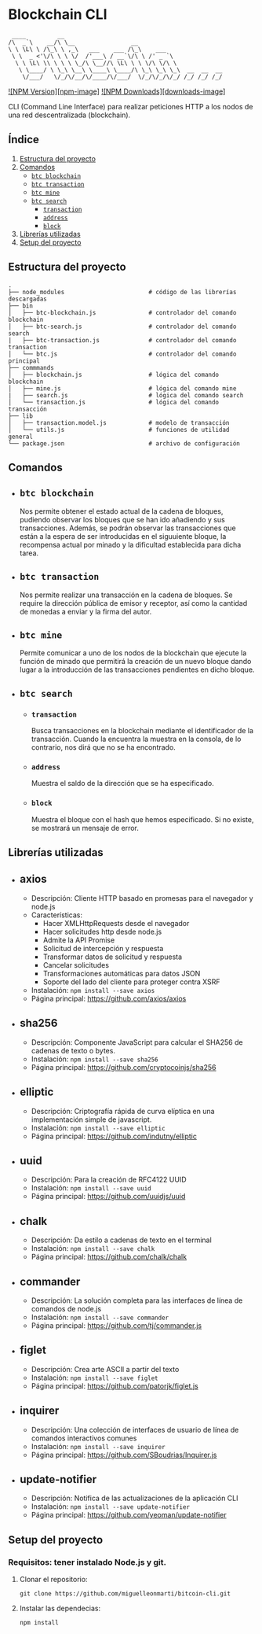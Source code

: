 # Blockchain CLI

```
 ____         __
/\  _`\    __/\ \__                __
\ \ \L\ \ /\_\ \ ,_\   ___    ___ /\_\    ___
 \ \  _ <'\/\ \ \ \/  /'___\ / __`\/\ \ /' _ `\
  \ \ \L\ \\ \ \ \ \_/\ \__//\ \L\ \ \ \/\ \/\ \
   \ \____/ \ \_\ \__\ \____\ \____/\ \_\ \_\ \_\  __  __  __
    \/___/   \/_/\/__/\/____/\/___/  \/_/\/_/\/_/ /_/ /_/ /_/
```

[![NPM Version][npm-image]][npm-url]
[![NPM Downloads][downloads-image]][downloads-url]

CLI (Command Line Interface) para realizar peticiones HTTP a los nodos de una red descentralizada (blockchain).

## Índice

1. [Estructura del proyecto](#estructura-del-proyecto)
2. [Comandos](#comandos)
    - [`btc blockchain`](#btc-blockchain)
    - [`btc transaction`](#btc-transaction)
    - [`btc mine`](#btc-mine)
    - [`btc search`](#btc-search)
        - [`transaction`](#transaction)
        - [`address`](#address)
        - [`block`](#block)
3. [Librerías utilizadas](#librerías-utilizadas)
4. [Setup del proyecto](#setup-del-proyecto)


## Estructura del proyecto

    .
    ├── node_modules                        # código de las librerías descargadas
    ├── bin                                 
    │   ├── btc-blockchain.js               # controlador del comando blockchain
    │   ├── btc-search.js                   # controlador del comando search
    |   ├── btc-transaction.js              # controlador del comando transaction
    │   └── btc.js                          # controlador del comando principal
    ├── commmands                            
    │   ├── blockchain.js                   # lógica del comando blockchain
    │   ├── mine.js                         # lógica del comando mine
    |   ├── search.js                       # lógica del comando search
    │   └── transaction.js                  # lógica del comando transacción
    ├── lib                                 
    │   ├── transaction.model.js            # modelo de transacción 
    │   └── utils.js                        # funciones de utilidad general
    └── package.json                        # archivo de configuración

## Comandos


- ## `btc blockchain`

    Nos permite obtener el estado actual de la cadena de bloques, pudiendo observar los bloques que se han ido añadiendo y sus transacciones. Además, se podrán observar las transacciones que están a la espera de ser introducidas en el siguuiente bloque, la recompensa actual por minado y la dificultad establecida para dicha tarea.

- ## `btc transaction`

    Nos permite realizar una transacción en la cadena de bloques. Se require la dirección pública de emisor y receptor, así como la cantidad de monedas a enviar y la firma del autor.


- ## `btc mine`

    Permite comunicar a uno de los nodos de la blockchain que ejecute la función de minado que permitirá la creación de un nuevo bloque dando lugar a la introducción de las transacciones pendientes en dicho bloque.

- ## `btc search`

    - ### `transaction`
        Busca transacciones en la blockchain mediante el identificador de la transacción. Cuando la encuentra la muestra en la consola, de lo contrario, nos dirá que no se ha encontrado.

    - ### `address`
        Muestra el saldo de la dirección que se ha especificado.

    - ### `block`
        Muestra el bloque con el hash que hemos especificado. Si no existe, se mostrará un mensaje de error. 

## Librerías utilizadas

- ## **axios**
  - Descripción: Cliente HTTP basado en promesas para el navegador y node.js
  - Características:
    - Hacer XMLHttpRequests desde el navegador
    - Hacer solicitudes http desde node.js
    - Admite la API Promise
    - Solicitud de intercepción y respuesta
    - Transformar datos de solicitud y respuesta
    - Cancelar solicitudes
    - Transformaciones automáticas para datos JSON
    - Soporte del lado del cliente para proteger contra XSRF
  - Instalación: `npm install --save axios`
  - Página principal: https://github.com/axios/axios

- ## **sha256**
  - Descripción: Componente JavaScript para calcular el SHA256 de cadenas de texto o bytes.
  - Instalación: `npm install --save sha256`
  - Página principal: https://github.com/cryptocoinjs/sha256

- ## **elliptic**
  - Descripción: Criptografía rápida de curva elíptica en una implementación simple de javascript.
  - Instalación: `npm install --save elliptic`
  - Página principal: https://github.com/indutny/elliptic

- ## **uuid**
  - Descripción: Para la creación de RFC4122 UUID
  - Instalación: `npm install --save uuid`
  - Página principal: https://github.com/uuidjs/uuid

- ## **chalk**
  - Descripción: Da estilo a cadenas de texto en el terminal
  - Instalación: `npm install --save chalk`
  - Página principal: https://github.com/chalk/chalk

- ## **commander**
  - Descripción: La solución completa para las interfaces de línea de comandos de node.js
  - Instalación: `npm install --save commander`
  - Página principal: https://github.com/tj/commander.js

- ## **figlet**
  - Descripción: Crea arte ASCII a partir del texto 
  - Instalación: `npm install --save figlet`
  - Página principal: https://github.com/patorjk/figlet.js

- ## **inquirer**
  - Descripción: Una colección de interfaces de usuario de línea de comandos interactivos comunes
  - Instalación: `npm install --save inquirer`
  - Página principal: https://github.com/SBoudrias/Inquirer.js

- ## **update-notifier**
  - Descripción: Notifica de las actualizaciones de la aplicación CLI
  - Instalación: `npm install --save update-notifier`
  - Página principal: https://github.com/yeoman/update-notifier

## Setup del proyecto

### Requisitos: tener instalado Node.js y git.

1. Clonar el repositorio: 

    ```git clone https://github.com/miguelleonmarti/bitcoin-cli.git```

2. Instalar las dependecias: 

    ```npm install```

[npm-url]: https://www.npmjs.com/package/@miguelleonmarti/bitcoincli
[downloads-url]: https://npmcharts.com/compare/@miguelleonmarti/bitcoincli?interval=30

